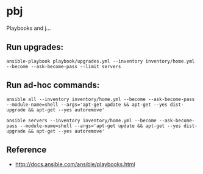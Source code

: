 # pbj

Playbooks and j...

## Run upgrades:

```
ansible-playbook playbook/upgrades.yml --inventory inventory/home.yml --become --ask-become-pass --limit servers
```

## Run ad-hoc commands:

```
ansible all --inventory inventory/home.yml --become --ask-become-pass --module-name=shell --args='apt-get update && apt-get --yes dist-upgrade && apt-get --yes autoremove'

ansible servers --inventory inventory/home.yml --become --ask-become-pass --module-name=shell --args='apt-get update && apt-get --yes dist-upgrade && apt-get --yes autoremove'
```

## Reference

- http://docs.ansible.com/ansible/playbooks.html
